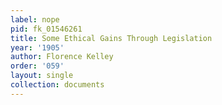 ```yaml
---
label: nope
pid: fk_01546261
title: Some Ethical Gains Through Legislation
year: '1905'
author: Florence Kelley
order: '059'
layout: single
collection: documents
---
```

